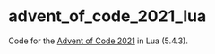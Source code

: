 # advent_of_code_2021_lua

Code for the [Advent of Code 2021](https://adventofcode.com/) in Lua (5.4.3).